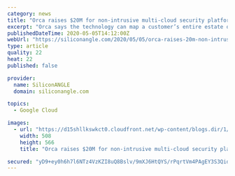 ```yaml
---
category: news
title: "Orca raises $20M for non-intrusive multi-cloud security platform"
excerpt: "Orca says the technology can map a customer’s entire estate on cloud infrastructure from Amazon Web Services Inc., Microsoft Corp. and Google LLC to generate alerts with priorities assigned based on environmental context."
publishedDateTime: 2020-05-05T14:12:00Z
webUrl: "https://siliconangle.com/2020/05/05/orca-raises-20m-non-intrusive-multi-cloud-security-platform/"
type: article
quality: 22
heat: 22
published: false

provider:
  name: SiliconANGLE
  domain: siliconangle.com

topics:
  - Google Cloud

images:
  - url: "https://d15shllkswkct0.cloudfront.net/wp-content/blogs.dir/1/files/2020/05/orca.png"
    width: 508
    height: 566
    title: "Orca raises $20M for non-intrusive multi-cloud security platform"

secured: "yD9+ey0h6h7l6NTz4VzKZI8uQ8Bslv/9mXJ6HtQYS/rPqrtVm4PAgEY3S3Qid2dm42cEyMKPs2PGm6Q7lOlwPnTMBCvcYEqayYo5pQQ5/vCe507toWCrNxBD/sgzHuX40NnUwmvkZXtSA9cK7jQl9lxSsUzPSvENUMXPKtE4koZnJRXPX6fYo24fnyWWYm/80LsBYy1AigbGgY927G6L8x20ldGBS6Dmcv7HO1g0Wf27gQ8DA4Kb1VlNe/sdnV2eUj1dJh+EucBwfQSYU3hSbk9+Rl0yfGgadARnzSGx3l00M193SL2uvBn0OL4N2L7WKbN7Q6ysSEdKEg0N7JuccdbgZa2RtivQc5vg+zU3Jy7L/CaU5eSLqP3YJV8nq1vWq2RIKIK72EWYRJbjVjbxUuXt7v8NzORxfIRM/tU2vWaFjdgsls1D7tC4/qBYohFc5Bh+K5S+FnXclh1ER9/ZEAgDcbJE6sqq94qblwS0fSw=;G/LZLsi44H6o6t0i2xA3pA=="
---
```


